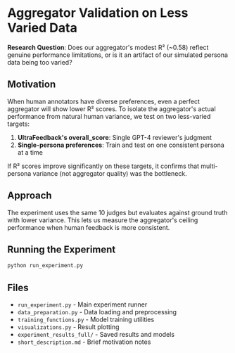 # Aggregator Validation on Less Varied Data

**Research Question**: Does our aggregator's modest R² (~0.58) reflect genuine performance limitations, or is it an artifact of our simulated persona data being too varied?

## Motivation

When human annotators have diverse preferences, even a perfect aggregator will show lower R² scores. To isolate the aggregator's actual performance from natural human variance, we test on two less-varied targets:

1. **UltraFeedback's overall_score**: Single GPT-4 reviewer's judgment
2. **Single-persona preferences**: Train and test on one consistent persona at a time

If R² scores improve significantly on these targets, it confirms that multi-persona variance (not aggregator quality) was the bottleneck.

## Approach

The experiment uses the same 10 judges but evaluates against ground truth with lower variance. This lets us measure the aggregator's ceiling performance when human feedback is more consistent.

## Running the Experiment

```bash
python run_experiment.py
```

## Files

- `run_experiment.py` - Main experiment runner
- `data_preparation.py` - Data loading and preprocessing
- `training_functions.py` - Model training utilities
- `visualizations.py` - Result plotting
- `experiment_results_full/` - Saved results and models
- `short_description.md` - Brief motivation notes
